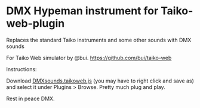 # DMX Hypeman instrument for Taiko-web-plugin
Replaces the standard Taiko instruments and some other sounds with DMX sounds

For Taiko Web simulator by @bui. https://github.com/bui/taiko-web

Instructions:

Download <a href="https://github.com/HypemanHero/DMX-Hypeman-Taiko-Web-plugin/raw/main/DMXsounds.taikoweb.js">DMXsounds.taikoweb.js</a> (you may have to right click and save as) and select it under Plugins > Browse. Pretty much plug and play.

Rest in peace DMX.
